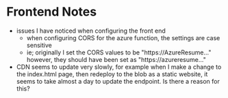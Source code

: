 # Frontend Notes
- issues I have noticed when configuring the front end
    - when configuring CORS for the azure function, the settings are case sensitive
    - ie; originally I set the CORS values to be "https://AzureResume..." however, they should have been set as "https://azureresume..."
- CDN seems to update very slowly, for example when I make a change to the index.html page, then redeploy to the blob as a static website, it seems to take almost a day to update the endpoint. Is there a reason for this? 

